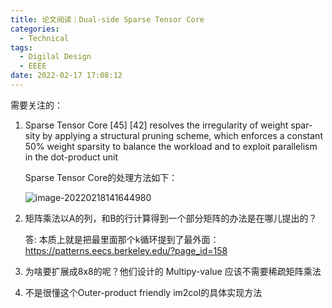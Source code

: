```yaml
---
title: 论文阅读｜Dual-side Sparse Tensor Core
categories:
  - Technical
tags:
  - Digilal Design
  - EEEE
date: 2022-02-17 17:08:12
---
```


需要关注的：

1. Sparse Tensor Core [45] [42] resolves the irregularity of weight spar- sity by applying a structural pruning scheme, which enforces a constant 50% weight sparsity to balance the workload and to exploit parallelism in the dot-product unit

   Sparse Tensor Core的处理方法如下：

   ![image-20220218141644980](https://leiblog-imgbed.oss-cn-beijing.aliyuncs.com/img/image-20220218141644980.png)

2. 矩阵乘法以A的列，和B的行计算得到一个部分矩阵的办法是在哪儿提出的？

   答: 本质上就是把最里面那个k循环提到了最外面：https://patterns.eecs.berkeley.edu/?page_id=158
   
3. 为啥要扩展成8x8的呢？他们设计的 Multipy-value 应该不需要稀疏矩阵乘法

4. 不是很懂这个Outer-product friendly im2col的具体实现方法

<!-- more -->

